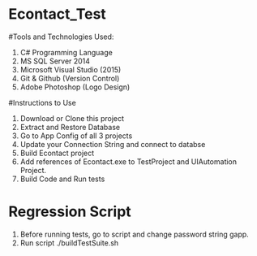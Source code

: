 # Econtact_Test
#Tools and Technologies Used: 
  1) C# Programming Language
  2) MS SQL Server 2014
  3) Microsoft Visual Studio (2015)
  4) Git & Github (Version Control)
  5) Adobe Photoshop (Logo Design)

#Instructions to Use
  1) Download or Clone this project
  2) Extract and Restore Database
  3) Go to App Config of all 3 projects
  4) Update your Connection String and connect to databse
  5) Build Econtact project
  6) Add references of Econtact.exe to TestProject and UIAutomation Project.
  7) Build Code and Run tests

# Regression Script
  1) Before running tests, go to script and change password string gapp.
  2) Run script ./buildTestSuite.sh
